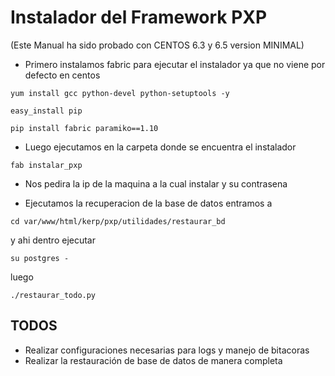 Instalador del Framework PXP
===============================

(Este Manual ha sido probado con CENTOS 6.3 y 6.5 version MINIMAL) 

* Primero instalamos fabric para ejecutar el instalador ya que no viene por defecto en centos

```yum install gcc python-devel python-setuptools -y```

```easy_install pip```

```pip install fabric paramiko==1.10```


* Luego ejecutamos en la carpeta donde se encuentra el instalador

```fab instalar_pxp```

* Nos pedira la ip de la maquina a la cual instalar y su contrasena

* Ejecutamos la recuperacion de la base de datos entramos a 

```cd var/www/html/kerp/pxp/utilidades/restaurar_bd```

y ahi dentro ejecutar 

```su postgres -```

luego

```./restaurar_todo.py```


TODOS
-------

* Realizar configuraciones necesarias para logs y manejo de bitacoras
* Realizar la restauración de base de datos de manera completa
